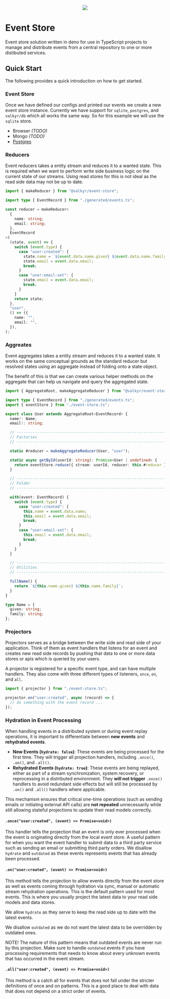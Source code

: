 <p align="center">
  <img src="https://user-images.githubusercontent.com/1998130/229430454-ca0f2811-d874-4314-b13d-c558de8eec7e.svg" />
</p>

# Event Store

Event store solution written in deno for use in TypeScript projects to manage and distribute events from a central
repository to one or more distibuted services.

## Quick Start

The following provides a quick introduction on how to get started.

### Event Store

Once we have defined our configs and printed our events we create a new event store instance. Currently we have support
for `sqlite`, `postgres`, and `valkyr/db` which all works the same way. So for this example we will use the `sqlite`
store.

- Browser _(TODO)_
- Mongo _(TODO)_
- [Postgres](./adapters/postgres)

### Reducers

Event reducers takes a entity stream and reduces it to a wanted state. This is required when we want to perform write
side business logic on the current state of our streams. Using read stores for this is not ideal as the read side data
may not be up to date.

```ts
import { makeReducer } from "@valkyr/event-store";

import type { EventRecord } from "./generated/events.ts";

const reducer = makeReducer<
  {
    name: string;
    email: string;
  },
  EventRecord
>(
  (state, event) => {
    switch (event.type) {
      case "user:created": {
        state.name = `${event.data.name.given} ${event.data.name.family}`;
        state.email = event.data.email;
        break;
      }
      case "user:email-set": {
        state.email = event.data.email;
        break;
      }
    }
    return state;
  },
  "user",
  () => ({
    name: "",
    email: "",
  }),
);
```

### Aggreates

Event aggregates takes a entity stream and reduces it to a wanted state. It works on the same conceptual grounds as
the standard reducer but resolved states using an aggregate instead of folding onto a state object.

The benefit of this is that we can create various helper methods on the aggregate that can help us navigate and
query the aggregated state.

```ts
import { AggregateRoot, makeAggregateReducer } from "@valkyr/event-store";

import type { EventRecord } from "./generated/events.ts";
import { eventStore } from "./event-store.ts";

export class User extends AggregateRoot<EventRecord> {
  name!: Name;
  email!: string;

  // -------------------------------------------------------------------------
  // Factories
  // -------------------------------------------------------------------------

  static #reducer = makeAggregateReducer(User, "user");

  static async getById(userId: string): Promise<User | undefined> {
    return eventStore.reduce({ stream: userId, reducer: this.#reducer });
  }

  // -------------------------------------------------------------------------
  // Folder
  // -------------------------------------------------------------------------

  with(event: EventRecord) {
    switch (event.type) {
      case "user:created": {
        this.name = event.data.name;
        this.email = event.data.email;
        break;
      }
      case "user:email-set": {
        this.email = event.data.email;
        break;
      }
    }
  }

  // -------------------------------------------------------------------------
  // Utilities
  // -------------------------------------------------------------------------

  fullName() {
    return `${this.name.given} ${this.name.family}`;
  }
}

type Name = {
  given: string;
  family: string;
};
```

### Projectors

Projectors serves as a bridge between the write side and read side of your application. Think of them as event handlers
that listens for an event and creates new read side records by pushing that data to one or more data stores or apis
which is queried by your users.

A projector is registered for a specific event type, and can have multiple handlers. They also come with three different
types of listeners, `once`, `on`, and `all`.

```ts
import { projector } from "./event-store.ts";

projector.on("user:created", async (record) => {
  // do something with the event record ...
});
```

### Hydration in Event Processing

When handling events in a distributed system or during event replay operations, it is important to differentiate between **new events** and **rehydrated events**.

- **New Events (`hydrate: false`)**: These events are being processed for the first time. They will trigger all projection handlers, including `.once()`, `.on()`, and `.all()`.
- **Rehydrated Events (`hydrate: true`)**: These events are being replayed, either as part of a stream synchronization, system recovery, or reprocessing in a distributed environment. They **will not trigger** `.once()` handlers to avoid redundant side effects but will still be processed by `.on()` and `.all()` handlers where applicable.

This mechanism ensures that critical one-time operations (such as sending emails or initiating external API calls) are **not repeated** unnecessarily while still allowing stateful projections to update their read models correctly.

#### `.once("user:created", (event) => Promise<void>)`

This handler tells the projection that an event is only ever processed when the event is originating directly from the
local event store. A useful pattern for when you want the event handler to submit data to a third party service such as
sending an email or submitting third party orders. We disallow `hydrate` and `outdated` as these events represents
events that has already been processed.

#### `.on("user:created", (event) => Promise<void>)`

This method tells the projection to allow events directly from the event store as well as events coming through
hydration via sync, manual or automatic stream rehydration operations. This is the default pattern used for most events.
This is where you usually project the latest data to your read side models and data stores.

We allow `hydrate` as they serve to keep the read side up to date with the latest events.

We disallow `outdated` as we do not want the latest data to be overridden by outdated ones.

NOTE! The nature of this pattern means that outdated events are never run by this projection. Make sure to handle
`outdated` events if you have processing requirements that needs to know about every unknown events that has occurred in
the event stream.

#### `.all("user:created", (event) => Promise<void>)`

This method is a catch all for events that does not fall under the stricter definitions of once and on patterns. This is
a good place to deal with data that does not depend on a strict order of events.
